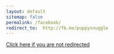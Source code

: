 ```yaml
---
layout: default
sitemap: false
permalink: /facebook/
redirect_to:  http://fb.me/puppysnuggle
---
```


[Click here if you are not redirected](http://fb.me/puppysnuggle)
